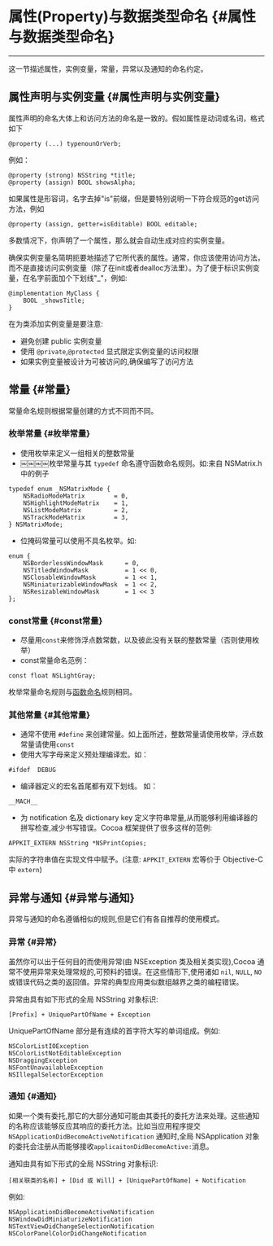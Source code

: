 # **属性\(Property\)与数据类型命名** {#属性与数据类型命名}

---

这一节描述属性，实例变量，常量，异常以及通知的命名约定。

## **属性声明与实例变量** {#属性声明与实例变量}

属性声明的命名大体上和访问方法的命名是一致的。假如属性是动词或名词，格式如下

```
@property (...) typenounOrVerb;
```

例如：

```
@property (strong) NSString *title;
@property (assign) BOOL showsAlpha;
```

如果属性是形容词，名字去掉"is"前缀，但是要特别说明一下符合规范的get访问方法，例如

```
@property (assign, getter=isEditable) BOOL editable;
```

多数情况下，你声明了一个属性，那么就会自动生成对应的实例变量。

确保实例变量名简明扼要地描述了它所代表的属性。通常，你应该使用访问方法，而不是直接访问实例变量（除了在init或者dealloc方法里）。为了便于标识实例变量，在名字前面加个下划线"\_"，例如:

```
@implementation MyClass {
    BOOL _showsTitle;
}
```

在为类添加实例变量是要注意:

* 避免创建 public 实例变量
* 使用 `@private`,`@protected` 显式限定实例变量的访问权限
* 如果实例变量被设计为可被访问的,确保编写了访问方法

## **常量** {#常量}

常量命名规则根据常量创建的方式不同而不同。

### **枚举常量** {#枚举常量}

* 使用枚举来定义一组相关的整数常量
* ￼￼￼￼枚举常量与其 `typedef` 命名遵守函数命名规则。如:来自 NSMatrix.h 中的例子

```
typedef enum _NSMatrixMode {
    NSRadioModeMatrix        = 0,
    NSHighlightModeMatrix    = 1,
    NSListModeMatrix         = 2,
    NSTrackModeMatrix        = 3,
} NSMatrixMode;
```

* 位掩码常量可以使用不具名枚举。如:

```
enum {
    NSBorderlessWindowMask      = 0,
    NSTitledWindowMask          = 1 << 0,
    NSClosableWindowMask        = 1 << 1,
    NSMiniaturizableWindowMask  = 1 << 2,
    NSResizableWindowMask       = 1 << 3
};
```

### **const常量** {#const常量}

* 尽量用`const`来修饰浮点数常数，以及彼此没有关联的整数常量（否则使用枚举）
* const常量命名范例：

```
const float NSLightGray;
```

枚举常量命名规则与[函数命名](/2/23.md)规则相同。

### **其他常量** {#其他常量}

* 通常不使用 `#define` 来创建常量。如上面所述，整数常量请使用枚举，浮点数常量请使用`const`
* 使用大写字母来定义预处理编译宏。如：

```
#ifdef  DEBUG
```

* 编译器定义的宏名首尾都有双下划线。 如：

```
__MACH__
```

* 为 notification 名及 dictionary key 定义字符串常量,从而能够利用编译器的拼写检查,减少书写错误。Cocoa 框架提供了很多这样的范例:

```
APPKIT_EXTERN NSString *NSPrintCopies;
```

实际的字符串值在实现文件中赋予。\(注意: `APPKIT_EXTERN` 宏等价于 Objective-C 中 `extern`\)

## **异常与通知** {#异常与通知}

异常与通知的命名遵循相似的规则,但是它们有各自推荐的使用模式。

### **异常** {#异常}

虽然你可以出于任何目的而使用异常\(由 NSException 类及相关类实现\),Cocoa 通常不使用异常来处理常规的,可预料的错误。在这些情形下,使用诸如 `nil`, `NULL`, `NO` 或错误代码之类的返回值。异常的典型应用类似数组越界之类的编程错误。

异常由具有如下形式的全局 NSString 对象标识:

```
[Prefix] + UniquePartOfName + Exception
```

UniquePartOfName 部分是有连续的首字符大写的单词组成。例如:

```
NSColorListIOException
NSColorListNotEditableException
NSDraggingException
NSFontUnavailableException
NSIllegalSelectorException
```

### **通知** {#通知}

如果一个类有委托,那它的大部分通知可能由其委托的委托方法来处理。这些通知的名称应该能够反应其响应的委托方法。比如当应用程序提交 `NSApplicationDidBecomeActiveNotification` 通知时,全局 NSApplication 对象的委托会注册从而能够接收`applicaitonDidBecomeActive:`消息。

通知由具有如下形式的全局 NSString 对象标识:

```
[相关联类的名称] + [Did 或 Will] + [UniquePartOfName] + Notification
```

例如:

```
NSApplicationDidBecomeActiveNotification
NSWindowDidMiniaturizeNotification
NSTextViewDidChangeSelectionNotification
NSColorPanelColorDidChangeNotification
```




